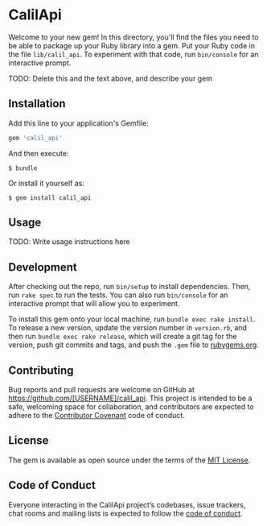 # CalilApi

Welcome to your new gem! In this directory, you'll find the files you need to be able to package up your Ruby library into a gem. Put your Ruby code in the file `lib/calil_api`. To experiment with that code, run `bin/console` for an interactive prompt.

TODO: Delete this and the text above, and describe your gem

## Installation

Add this line to your application's Gemfile:

```ruby
gem 'calil_api'
```

And then execute:

    $ bundle

Or install it yourself as:

    $ gem install calil_api

## Usage

TODO: Write usage instructions here

## Development

After checking out the repo, run `bin/setup` to install dependencies. Then, run `rake spec` to run the tests. You can also run `bin/console` for an interactive prompt that will allow you to experiment.

To install this gem onto your local machine, run `bundle exec rake install`. To release a new version, update the version number in `version.rb`, and then run `bundle exec rake release`, which will create a git tag for the version, push git commits and tags, and push the `.gem` file to [rubygems.org](https://rubygems.org).

## Contributing

Bug reports and pull requests are welcome on GitHub at https://github.com/[USERNAME]/calil_api. This project is intended to be a safe, welcoming space for collaboration, and contributors are expected to adhere to the [Contributor Covenant](http://contributor-covenant.org) code of conduct.

## License

The gem is available as open source under the terms of the [MIT License](http://opensource.org/licenses/MIT).

## Code of Conduct

Everyone interacting in the CalilApi project’s codebases, issue trackers, chat rooms and mailing lists is expected to follow the [code of conduct](https://github.com/[USERNAME]/calil_api/blob/master/CODE_OF_CONDUCT.md).
